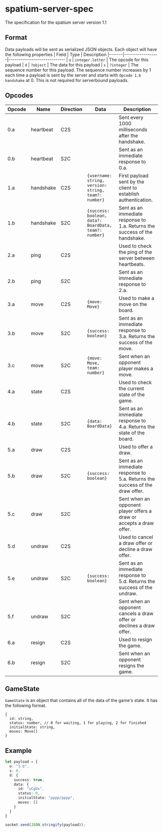 # spatium-server-spec
The specification for the spatium server version 1.1

## Format
Data payloads will be sent as serialized JSON objects.
Each object will have the following properties
| Field | Type             | Description
|-------|------------------|-----------------------------
| `o`   | `integer.letter` | The opcode for this payload
| `d`   | `?object`        | The data for this payload
| `s`   | `?integer`       | The sequence number for this payload. The sequence number increases by 1 each time a payload is sent by the server and starts with `Opcode 1.b handshake` at 0. This is not required for serverbound payloads.

## Opcodes
| Opcode | Name      | Direction | Data                                                    | Description                                                                  |
| ------ | --------- | --------- | ------------------------------------------------------- | ---------------------------------------------------------------------------- |
| 0.a    | heartbeat | C2S       |                                                         | Sent every 1000 milliseconds after the handshake.                            |
| 0.b    | heartbeat | S2C       |                                                         | Sent as an immediate response to 0.a.                                        |
| 1.a    | handshake | C2S       | `{username: string, version: string, team?: number}`    | First payload sent by the client to establish authentication.                |
| 1.b    | handshake | S2C       | `{success: boolean, data?: BoardData, team?: number}`   | Sent as an immediate response to 1.a. Returns the success of the handshake.  |
| 2.a    | ping      | C2S       |                                                         | Used to check the ping of the server between heartbeats.                     |
| 2.b    | ping      | S2C       |                                                         | Sent as an immediate response to 2.a.                                        |
| 3.a    | move      | C2S       | `{move: Move}`                                          | Used to make a move on the board.                                            |
| 3.b    | move      | S2C       | `{success: boolean}`                                    | Sent as an immediate response to 3.a. Returns the success of the move.       |
| 3.c    | move      | S2C       | `{move: Move, team: number}`                            | Sent when an opponent player makes a move.                                   |
| 4.a    | state     | C2S       |                                                         | Used to check the current state of the game.                                 |
| 4.b    | state     | S2C       | `{data: BoardData}`                                     | Sent as an immediate response to 4.a. Returns the state of the board.        |
| 5.a    | draw      | C2S       |                                                         | Used to offer a draw.                                                        |
| 5.b    | draw      | S2C       | `{success: boolean}`                                    | Sent as an immediate response to 5.a. Returns the success of the draw offer. |
| 5.c    | draw      | S2C       |                                                         | Sent when an opponent player offers a draw or accepts a draw offer.          |
| 5.d    | undraw    | C2S       |                                                         | Used to cancel a draw offer or decline a draw offer.                         |
| 5.e    | undraw    | S2C       | `{success: boolean}`                                    | Sent as an immediate response to 5.d. Returns the success of the undraw.     |
| 5.f    | undraw    | S2C       |                                                         | Sent when an opponent cancels a draw offer or declines a draw offer.         |
| 6.a    | resign    | C2S       |                                                         | Used to resign the game.                                                     |
| 6.b    | resign    | S2C       |                                                         | Sent when an opponent resigns the game.                                      |

## GameState
`GameState` is an object that contains all of the data of the game's state. It has the following format.
```
{
  id: string,
  status: number, // 0 for waiting, 1 for playing, 2 for finished
  initialState: string,
  moves: Move[]
}
```

## Example
```ts
let payload = {
  o: "1.b",
  s: 0,
  d: {
    success: true,
    data: {
      id: "uCgUx",
      status: 0,
      initialState: "pppp/pppp",
      moves: []
    }
  }
}

socket.send(JSON.stringify(payload));
```
